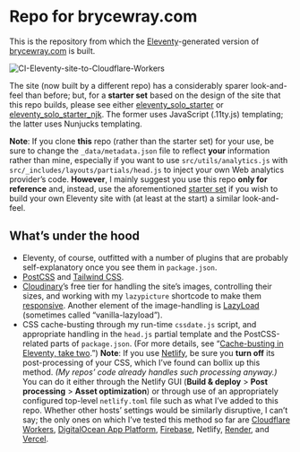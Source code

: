 # Repo for brycewray.com

This is the repository from which the [Eleventy](https://11ty.dev)-generated version of [brycewray.com](https://brycewray.com) is built.

![CI-Eleventy-site-to-Cloudflare-Workers](https://github.com/brycewray/eleventy_solo/workflows/CI-Eleventy-site-to-Cloudflare-Workers/badge.svg)

The site (now built by a different repo) has a considerably sparer look-and-feel than before; but, for a **starter set** based on the design of the site that this repo builds, please see either [eleventy_solo_starter](https://github.com/brycewray/eleventy_solo_starter) or [eleventy_solo_starter_njk](https://github.com/brycewray/eleventy_solo_starter_njk). The former uses JavaScript (.11ty.js) templating; the latter uses Nunjucks templating.

**Note**: If you clone **this** repo (rather than the starter set) for your use, be sure to change the `_data/metadata.json` file to reflect **your** information rather than mine, especially if you want to use `src/utils/analytics.js` with `src/_includes/layouts/partials/head.js` to inject your own Web analytics provider’s code. **However**, I mainly suggest you use this repo **only for reference** and, instead, use the aforementioned [starter set](https://github.com/brycewray/eleventy_solo_starter) if you wish to build your own Eleventy site with (at least at the start) a similar look-and-feel.

## What&rsquo;s under the hood

- Eleventy, of course, outfitted with a number of plugins that are probably self-explanatory once you see them in `package.json`.
- [PostCSS](https://postcss.org) and [Tailwind CSS](https://tailwindcss.com).
- [Cloudinary](https://www.cloudinary.com)’s free tier for handling the site’s images, controlling their sizes, and working with my `lazypicture` shortcode to make them [responsive](https://developers.google.com/web/fundamentals/design-and-ux/responsive/images). Another element of the image-handling is  [LazyLoad](https://github.com/verlok/lazyload) (sometimes called &ldquo;vanilla-lazyload&rdquo;).
- CSS cache-busting through my run-time `cssdate.js` script, and appropriate handling in the `head.js` partial template and the PostCSS-related parts of `package.json`. (For more details, see “[Cache-busting in Eleventy, take two](https://brycewray.com/posts/2020/12/cache-busting-eleventy-take-two/).”) **Note**: If you use [Netlify](https://netlify.com), be sure you **turn off** its post-processing of your CSS, which I’ve found can bollix up this method. *(My repos’ code already handles such processing anyway.)* You can do it either through the Netlify GUI (**Build &amp; deploy** &gt; **Post processing** &gt; **Asset optimization**) or through use of an appropriately configured top-level `netlify.toml` file such as what I’ve added to this repo. Whether other hosts’ settings would be similarly disruptive, I can’t say; the only ones on which I’ve tested this method so far are [Cloudflare Workers](https://workers.cloudflare.com), [DigitalOcean App Platform](https://www.digitalocean.com/products/app-platform/), [Firebase](https://firebase.google.com), Netlify, [Render](https://render.com), and [Vercel](https://vercel.com).